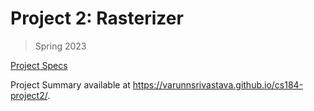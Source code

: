 # Project 2: Rasterizer

> Spring 2023

[Project Specs](https://cs184.eecs.berkeley.edu/sp23/docs/proj2)

Project Summary available at https://varunnsrivastava.github.io/cs184-project2/. 
